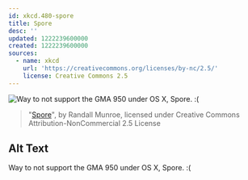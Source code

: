 ```yaml
---
id: xkcd.480-spore
title: Spore
desc: ''
updated: 1222239600000
created: 1222239600000
sources:
  - name: xkcd
    url: 'https://creativecommons.org/licenses/by-nc/2.5/'
    license: Creative Commons 2.5
---
```

![Way to not support the GMA 950 under OS X, Spore.  :(](https://imgs.xkcd.com/comics/spore.png)
> "[Spore](https://xkcd.com/480/)", by Randall Munroe, licensed under Creative Commons Attribution-NonCommercial 2.5 License

## Alt Text
Way to not support the GMA 950 under OS X, Spore.  :(
